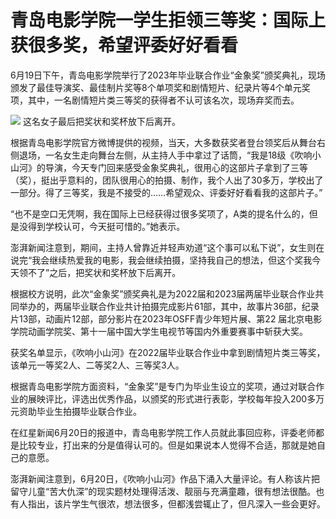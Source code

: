 

# 青岛电影学院一学生拒领三等奖：国际上获很多奖，希望评委好好看看

6月19日下午，青岛电影学院举行了2023年毕业联合作业“金象奖”颁奖典礼，现场颁发了最佳导演奖、最佳制片奖等8个单项奖和剧情短片、纪录片等4个单元奖项，其中，一名剧情短片类三等奖的获得者不认可该名次，现场弃奖而去。

![](https://inews.gtimg.com/om_bt/OuaM9R0jh2n9YZkswTeHMfm-jsPbG_zBVJaIW5EMzpk60AA/1000)
这名女子最后把奖状和奖杯放下后离开。

根据青岛电影学院官方微博提供的视频，当天，大多数获奖者登台领奖后从舞台右侧退场，一名女生走向舞台左侧，从主持人手中拿过了话筒，“我是18级《吹响小山河》的导演，今天专门回来感受金象奖典礼，很用心的这部片子拿到了三等（奖），挺出乎意料的，团队很用心的拍摄、制作，我个人出了30多万，学校出了一部分。得了三等奖，我是不接受的……希望观众、评委好好看看我的这部片子。”

“也不是空口无凭啊，我在国际上已经获得过很多奖项了，A类的提名什么的，但是没得到学校认可，今天挺可惜的。”她表示。

澎湃新闻注意到，期间，主持人曾靠近并轻声劝道“这个事可以私下说”，女生则在说完“我会继续热爱我的电影，我会继续拍摄，坚持我自己的想法，但这个奖我今天领不了”之后，把奖状和奖杯放下后离开。

根据校方说明，此次“金象奖”颁奖典礼是为2022届和2023届两届毕业联合作业共同举办的，两届毕业联合作业共计拍摄完成影片61部，其中，故事片36部，纪录片13部，动画片12部，部分影片在2023年OSFF青少年短片展、第22
届北京电影学院动画学院奖、第十一届中国大学生电视节等国内外重要赛事中斩获大奖。

获奖名单显示，《吹响小山河》在2022届毕业联合作业中拿到剧情短片类三等奖，该单元一等奖2人、二等奖2人、三等奖3人。

根据青岛电影学院方面资料，“金象奖”是专门为毕业生设立的奖项，通过对联合作业的展映评比，评选出优秀作品，以颁奖的形式进行表彰，学校每年投入200多万元资助毕业生拍摄毕业联合作业。

在红星新闻6月20日的报道中，青岛电影学院工作人员就此事回应称，评委老师都是比较专业，打出来的分是值得认可的。但是如果说本人觉得不合适，那就是她自己的意愿。

澎湃新闻注意到，6月20日，《吹响小山河》作品下涌入大量评论。有人称该片把留守儿童“苦大仇深”的现实题材处理得活泼、靓丽与充满童趣，很有想法很酷。也有人指出，该片学生气很浓，想法很多，但都浅尝辄止了，但凡深入一些会更好。


